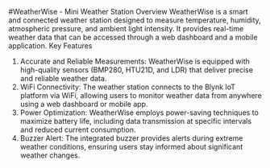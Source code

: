 #WeatherWise - Mini Weather Station
Overview
WeatherWise is a smart and connected weather station designed to measure temperature, humidity, atmospheric pressure, and ambient light intensity. It provides real-time weather data that can be accessed through a web dashboard and a mobile application.
Key Features
1. Accurate and Reliable Measurements: WeatherWise is equipped with high-quality sensors (BMP280, HTU21D, and LDR) that deliver precise and reliable weather data.
2. WiFi Connectivity: The weather station connects to the Blynk IoT platform via WiFi, allowing users to monitor weather data from anywhere using a web dashboard or mobile app.
3. Power Optimization: WeatherWise employs power-saving techniques to maximize battery life, including data transmission at specific intervals and reduced current consumption.
4. Buzzer Alert: The integrated buzzer provides alerts during extreme weather conditions, ensuring users stay informed about significant weather changes.
